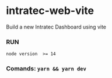 # intratec-web-vite

Build a new Intratec Dashboard using vite

### RUN

`node version  >= 14`

### Comands: `yarn && yarn dev`
